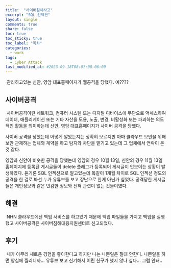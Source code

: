 ```yaml
---
title:  "사이버침해사고"
excerpt: "SQL 인젝션"
layout: single
comments: true
share: false
toc: true
toc_sticky: true
toc_label: "목차"
categories:
  - work
tags:
  - Cyber Attack
last_modified_at: #2023-09-18T08:07:00-06:00
---
```

&nbsp;관리하고있는 신안, 영암 대표홈페이지가 웹공격을 당했다. 예????

## 사이버공격
&nbsp;사이버공격이란 네트워크, 컴퓨터 시스템 또는 디지털 디바이스에 무단으로 액세스하여 데이터, 애플리케이션 또는 기타 자산을 도용, 노출, 변경, 비활성화 또는 파괴하는 의도적인 활동을 의미하는데 신안, 영암 대표홈페이지가 사이버 공격을 당했다.

사이버 공격을 당했는데 어떻게 알았는지는 정확히 모르지만 아마 클라우드 보안을 위해 보안 관제하는 업체와 계약을 하고 탐지와 차단을 맡기고 있는데 그 업체에서 연락이 온것 같다. 

영암과 신안이 비슷한 공격을 당했는데 영암의 경우 10월 13일, 신안의 경우 11월 13일 홈페이지에 등록된 게시글들이 delete 플래그가 등록되어 게시글이 안보이는 상황이 발생하였다. 듣기론 SQL 인젝션으로 알고있는데 똑같이 1개월 차이로 SQL 인젝션 정도의 공격을 한 걸로 봐선 누가 유튜브를 보고 장난으로 한게 아닌가 싶었다. 공격당한 게시글들은 개인정보와 같은 민감한 정보와 전혀 관련이 없는 것들이였다.

## 해결
&nbsp;NHN 클라우드에선 백업 서비스를 하고있기 때문에 백업 파일들을 가지고 백업을 실행했고 사이버공격은 사이버침해대응지원센터로 신고되었다.

## 후기
&nbsp;내가 아무리 새로운 경험을 좋아한다고 하지만 나는 나쁜일은 절대 안한다. 나쁜일을 하면 양심에 찔리니까... 유튜브 보고 신기해서 어린 친구가 했지 않나 싶다... 그럼 안돼..